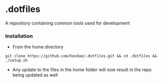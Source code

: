 # .dotfiles

A repository containing common tools used for development

### Installation

- From the home directory

`git clone https://github.com/hexdae/.dotfiles.git && cd .dotfiles && ./setup.sh`

- Any update to the files in the home folder will now result in the repo being updated as well
